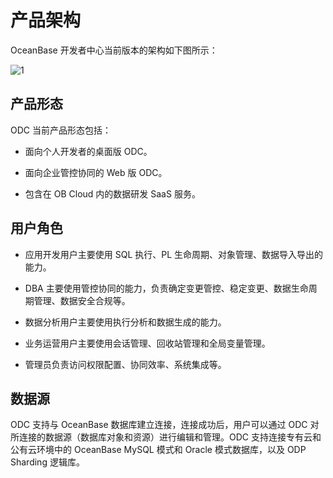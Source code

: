 # 产品架构

OceanBase 开发者中心当前版本的架构如下图所示：

![1](https://obbusiness-private.oss-cn-shanghai.aliyuncs.com/doc/img/odc/420/200.overview/1.png)

## 产品形态

ODC 当前产品形态包括：

- 面向个人开发者的桌面版 ODC。

- 面向企业管控协同的 Web 版 ODC。

- 包含在 OB Cloud 内的数据研发 SaaS 服务。

## 用户角色

- 应用开发用户主要使用 SQL 执行、PL 生命周期、对象管理、数据导入导出的能力。

- DBA 主要使用管控协同的能力，负责确定变更管控、稳定变更、数据生命周期管理、数据安全合规等。

- 数据分析用户主要使用执行分析和数据生成的能力。

- 业务运营用户主要使用会话管理、回收站管理和全局变量管理。

- 管理员负责访问权限配置、协同效率、系统集成等。

## 数据源

ODC 支持与 OceanBase 数据库建立连接，连接成功后，用户可以通过 ODC 对所连接的数据源（数据库对象和资源）进行编辑和管理。ODC 支持连接专有云和公有云环境中的 OceanBase MySQL 模式和 Oracle 模式数据库，以及 ODP Sharding 逻辑库。